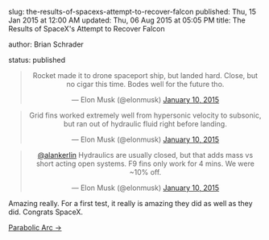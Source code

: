 slug: the-results-of-spacexs-attempt-to-recover-falcon
published: Thu, 15 Jan 2015 at 12:00 AM
updated: Thu, 06 Aug 2015 at 05:05 PM
title: The Results of SpaceX's Attempt to Recover Falcon

author: Brian Schrader

status: published


<center>

<blockquote class="twitter-tweet" lang="en"><p>Rocket made it to drone spaceport ship, but landed hard. Close, but no cigar this time. Bodes well for the future tho.</p>&mdash; Elon Musk (@elonmusk) <a href="https://twitter.com/elonmusk/status/553855109114101760">January 10, 2015</a></blockquote> <script async src="//platform.twitter.com/widgets.js" charset="utf-8"></script>



<blockquote class="twitter-tweet" lang="en"><p>Grid fins worked extremely well from hypersonic velocity to subsonic, but ran out of hydraulic fluid right before landing.</p>&mdash; Elon Musk (@elonmusk) <a href="https://twitter.com/elonmusk/status/553963793056030721">January 10, 2015</a></blockquote> <script async src="//platform.twitter.com/widgets.js" charset="utf-8"></script>



<blockquote class="twitter-tweet" lang="en"><p><a href="https://twitter.com/alankerlin">@alankerlin</a> Hydraulics are usually closed, but that adds mass vs short acting open systems. F9 fins only work for 4 mins. We were ~10% off.</p>&mdash; Elon Musk (@elonmusk) <a href="https://twitter.com/elonmusk/status/554023312033341440">January 10, 2015</a></blockquote> <script async src="//platform.twitter.com/widgets.js" charset="utf-8"></script>

</center>



Amazing really. For a first test, it really is amazing they did as well as they did. Congrats SpaceX.



[Parabolic Arc &#8594;](http://www.parabolicarc.com/2015/01/10/elon-musk-explains-spacex-falcon-9-recovery-attempt/)
